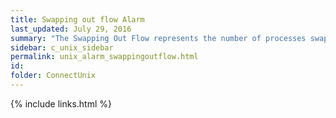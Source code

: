 ```yaml
---
title: ﻿Swapping out flow Alarm
last_updated: July 29, 2016
summary: "The Swapping Out Flow represents the number of processes swapped to disk per second. A machine that is swapping processes to or from disk is usually under-configured for its workload."
sidebar: c_unix_sidebar
permalink: unix_alarm_swappingoutflow.html
id:
folder: ConnectUnix
---
```







{% include links.html %}
